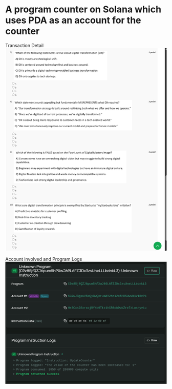 # A program counter on Solana which uses PDA as an account for the counter

Transaction Detail
![Increment Transcation](./transaction.png)

Account involved and Program Logs
![Account and Program Logs](./logs.png)
